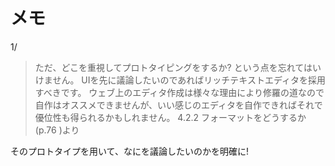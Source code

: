 # メモ

1/ 

> ただ、どこを重視してプロトタイピングをするか? という点を忘れてはいけません。
> UIを先に議論したいのであればリッチテキストエディタを採用すべきです。
> ウェブ上のエディタ作成は様々な理由により修羅の道なので自作はオススメできませんが、いい感じのエディタを自作できればそれで優位性も得られるかもしれません。
> 4.2.2 フォーマットをどうするか(p.76 )より

そのプロトタイプを用いて、なにを議論したいのかを明確に!
